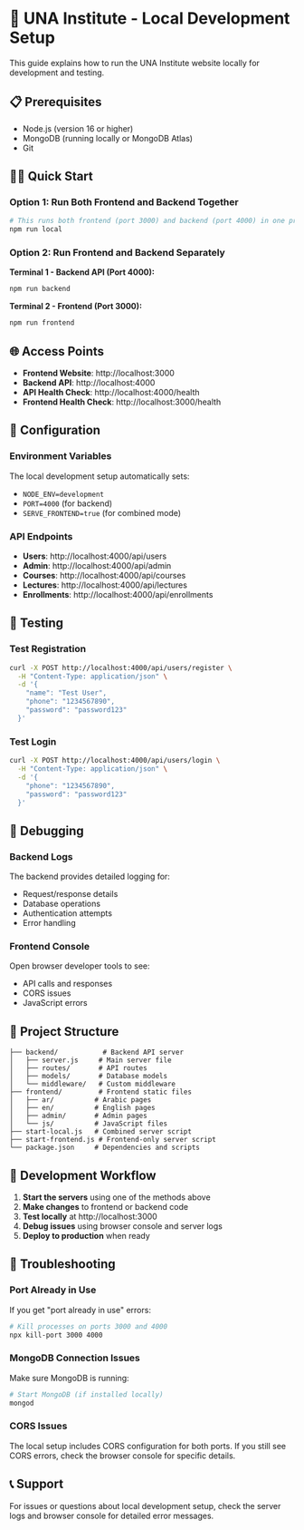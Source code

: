# 🚀 UNA Institute - Local Development Setup

This guide explains how to run the UNA Institute website locally for development and testing.

## 📋 Prerequisites

- Node.js (version 16 or higher)
- MongoDB (running locally or MongoDB Atlas)
- Git

## 🏃‍♂️ Quick Start

### Option 1: Run Both Frontend and Backend Together
```bash
# This runs both frontend (port 3000) and backend (port 4000) in one process
npm run local
```

### Option 2: Run Frontend and Backend Separately

**Terminal 1 - Backend API (Port 4000):**
```bash
npm run backend
```

**Terminal 2 - Frontend (Port 3000):**
```bash
npm run frontend
```

## 🌐 Access Points

- **Frontend Website**: http://localhost:3000
- **Backend API**: http://localhost:4000
- **API Health Check**: http://localhost:4000/health
- **Frontend Health Check**: http://localhost:3000/health

## 🔧 Configuration

### Environment Variables
The local development setup automatically sets:
- `NODE_ENV=development`
- `PORT=4000` (for backend)
- `SERVE_FRONTEND=true` (for combined mode)

### API Endpoints
- **Users**: http://localhost:4000/api/users
- **Admin**: http://localhost:4000/api/admin
- **Courses**: http://localhost:4000/api/courses
- **Lectures**: http://localhost:4000/api/lectures
- **Enrollments**: http://localhost:4000/api/enrollments

## 🧪 Testing

### Test Registration
```bash
curl -X POST http://localhost:4000/api/users/register \
  -H "Content-Type: application/json" \
  -d '{
    "name": "Test User",
    "phone": "1234567890",
    "password": "password123"
  }'
```

### Test Login
```bash
curl -X POST http://localhost:4000/api/users/login \
  -H "Content-Type: application/json" \
  -d '{
    "phone": "1234567890",
    "password": "password123"
  }'
```

## 🐛 Debugging

### Backend Logs
The backend provides detailed logging for:
- Request/response details
- Database operations
- Authentication attempts
- Error handling

### Frontend Console
Open browser developer tools to see:
- API calls and responses
- CORS issues
- JavaScript errors

## 📁 Project Structure

```
├── backend/           # Backend API server
│   ├── server.js     # Main server file
│   ├── routes/       # API routes
│   ├── models/       # Database models
│   └── middleware/   # Custom middleware
├── frontend/         # Frontend static files
│   ├── ar/          # Arabic pages
│   ├── en/          # English pages
│   ├── admin/       # Admin pages
│   └── js/          # JavaScript files
├── start-local.js   # Combined server script
├── start-frontend.js # Frontend-only server script
└── package.json     # Dependencies and scripts
```

## 🔄 Development Workflow

1. **Start the servers** using one of the methods above
2. **Make changes** to frontend or backend code
3. **Test locally** at http://localhost:3000
4. **Debug issues** using browser console and server logs
5. **Deploy to production** when ready

## 🚨 Troubleshooting

### Port Already in Use
If you get "port already in use" errors:
```bash
# Kill processes on ports 3000 and 4000
npx kill-port 3000 4000
```

### MongoDB Connection Issues
Make sure MongoDB is running:
```bash
# Start MongoDB (if installed locally)
mongod
```

### CORS Issues
The local setup includes CORS configuration for both ports. If you still see CORS errors, check the browser console for specific details.

## 📞 Support

For issues or questions about local development setup, check the server logs and browser console for detailed error messages.
